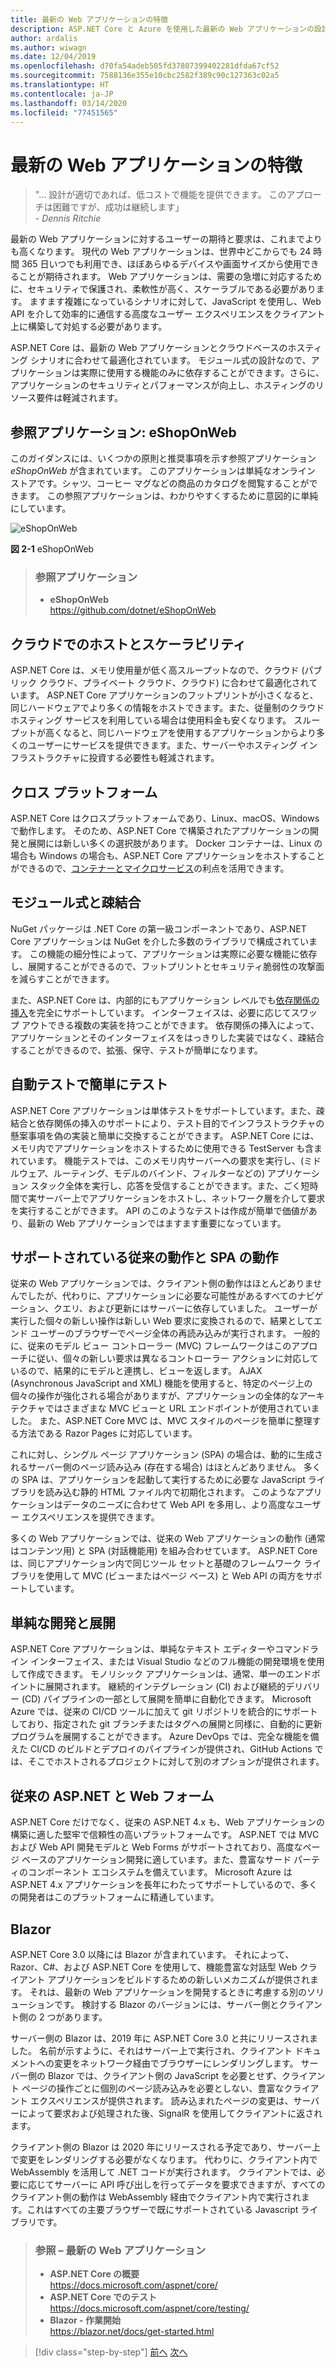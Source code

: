 ```yaml
---
title: 最新の Web アプリケーションの特徴
description: ASP.NET Core と Azure を使用した最新の Web アプリケーションの設計 | 最新の Web アプリケーションの特徴
author: ardalis
ms.author: wiwagn
ms.date: 12/04/2019
ms.openlocfilehash: d70fa54adeb505fd37807399402281dfda67cf52
ms.sourcegitcommit: 7588136e355e10cbc2582f389c90c127363c02a5
ms.translationtype: HT
ms.contentlocale: ja-JP
ms.lasthandoff: 03/14/2020
ms.locfileid: "77451565"
---
```

# <a name="characteristics-of-modern-web-applications"></a>最新の Web アプリケーションの特徴

> "… 設計が適切であれば、低コストで機能を提供できます。 このアプローチは困難ですが、成功は継続します」  
> _\- Dennis Ritchie_

最新の Web アプリケーションに対するユーザーの期待と要求は、これまでよりも高くなります。 現代の Web アプリケーションは、世界中どこからでも 24 時間 365 日いつでも利用でき、ほぼあらゆるデバイスや画面サイズから使用できることが期待されます。 Web アプリケーションは、需要の急増に対応するために、セキュリティで保護され、柔軟性が高く、スケーラブルである必要があります。 ますます複雑になっているシナリオに対して、JavaScript を使用し、Web API を介して効率的に通信する高度なユーザー エクスペリエンスをクライアント上に構築して対処する必要があります。

ASP.NET Core は、最新の Web アプリケーションとクラウドベースのホスティング シナリオに合わせて最適化されています。 モジュール式の設計なので、アプリケーションは実際に使用する機能のみに依存することができます。さらに、アプリケーションのセキュリティとパフォーマンスが向上し、ホスティングのリソース要件は軽減されます。

## <a name="reference-application-eshoponweb"></a>参照アプリケーション: eShopOnWeb

このガイダンスには、いくつかの原則と推奨事項を示す参照アプリケーション _eShopOnWeb_ が含まれています。 このアプリケーションは単純なオンライン ストアです。シャツ、コーヒー マグなどの商品のカタログを閲覧することができます。 この参照アプリケーションは、わかりやすくするために意図的に単純にしています。

![eShopOnWeb](./media/image2-1.png)

**図 2-1** eShopOnWeb

> ### <a name="reference-application"></a>参照アプリケーション
>
> - **eShopOnWeb**  
>   <https://github.com/dotnet/eShopOnWeb>

## <a name="cloud-hosted-and-scalable"></a>クラウドでのホストとスケーラビリティ

ASP.NET Core は、メモリ使用量が低く高スループットなので、クラウド (パブリック クラウド、プライベート クラウド、クラウド) に合わせて最適化されています。 ASP.NET Core アプリケーションのフットプリントが小さくなると、同じハードウェアでより多くの情報をホストできます。また、従量制のクラウド ホスティング サービスを利用している場合は使用料金も安くなります。 スループットが高くなると、同じハードウェアを使用するアプリケーションからより多くのユーザーにサービスを提供できます。また、サーバーやホスティング インフラストラクチャに投資する必要性も軽減されます。

## <a name="cross-platform"></a>クロス プラットフォーム

ASP.NET Core はクロスプラットフォームであり、Linux、macOS、Windows で動作します。 そのため、ASP.NET Core で構築されたアプリケーションの開発と展開には新しい多くの選択肢があります。 Docker コンテナーは、Linux の場合も Windows の場合も、ASP.NET Core アプリケーションをホストすることができるので、[コンテナーとマイクロサービス](../microservices/index.md)の利点を活用できます。

## <a name="modular-and-loosely-coupled"></a>モジュール式と疎結合

NuGet パッケージは .NET Core の第一級コンポーネントであり、ASP.NET Core アプリケーションは NuGet を介した多数のライブラリで構成されています。 この機能の細分性によって、アプリケーションは実際に必要な機能に依存し、展開することができるので、フットプリントとセキュリティ脆弱性の攻撃面を減らすことができます。

また、ASP.NET Core は、内部的にもアプリケーション レベルでも[依存関係の挿入](https://deviq.com/dependency-injection/)を完全にサポートしています。 インターフェイスは、必要に応じてスワップ アウトできる複数の実装を持つことができます。 依存関係の挿入によって、アプリケーションとそのインターフェイスをはっきりした実装ではなく、疎結合することができるので、拡張、保守、テストが簡単になります。

## <a name="easily-tested-with-automated-tests"></a>自動テストで簡単にテスト

ASP.NET Core アプリケーションは単体テストをサポートしています。また、疎結合と依存関係の挿入のサポートにより、テスト目的でインフラストラクチャの懸案事項を偽の実装と簡単に交換することができます。 ASP.NET Core には、メモリ内でアプリケーションをホストするために使用できる TestServer も含まれています。 機能テストでは、このメモリ内サーバーへの要求を実行し、(ミドルウェア、ルーティング、モデルのバインド、フィルターなどの) アプリケーション スタック全体を実行し、応答を受信することができます。また、ごく短時間で実サーバー上でアプリケーションをホストし、ネットワーク層を介して要求を実行することができます。 API のこのようなテストは作成が簡単で価値があり、最新の Web アプリケーションではますます重要になっています。

## <a name="traditional-and-spa-behaviors-supported"></a>サポートされている従来の動作と SPA の動作

従来の Web アプリケーションでは、クライアント側の動作はほとんどありませんでしたが、代わりに、アプリケーションに必要な可能性があるすべてのナビゲーション、クエリ、および更新にはサーバーに依存していました。 ユーザーが実行した個々の新しい操作は新しい Web 要求に変換されるので、結果としてエンド ユーザーのブラウザーでページ全体の再読み込みが実行されます。 一般的に、従来のモデル ビュー コントローラー (MVC) フレームワークはこのアプローチに従い、個々の新しい要求は異なるコントローラー アクションに対応しているので、結果的にモデルと連携し、ビューを返します。 AJAX (Asynchronous JavaScript and XML) 機能を使用すると、特定のページ上の個々の操作が強化される場合がありますが、アプリケーションの全体的なアーキテクチャではさまざまな MVC ビューと URL エンドポイントが使用されていました。 また、ASP.NET Core MVC は、MVC スタイルのページを簡単に整理する方法である Razor Pages に対応しています。

これに対し、シングル ページ アプリケーション (SPA) の場合は、動的に生成されるサーバー側のページ読み込み (存在する場合) はほとんどありません。 多くの SPA は、アプリケーションを起動して実行するために必要な JavaScript ライブラリを読み込む静的 HTML ファイル内で初期化されます。 このようなアプリケーションはデータのニーズに合わせて Web API を多用し、より高度なユーザー エクスペリエンスを提供できます。

多くの Web アプリケーションでは、従来の Web アプリケーションの動作 (通常はコンテンツ用) と SPA (対話機能用) を組み合わせています。 ASP.NET Core は、同じアプリケーション内で同じツール セットと基礎のフレームワーク ライブラリを使用して MVC (ビューまたはページ ベース) と Web API の両方をサポートしています。

## <a name="simple-development-and-deployment"></a>単純な開発と展開

ASP.NET Core アプリケーションは、単純なテキスト エディターやコマンドライン インターフェイス、または Visual Studio などのフル機能の開発環境を使用して作成できます。 モノリシック アプリケーションは、通常、単一のエンドポイントに展開されます。 継続的インテグレーション (CI) および継続的デリバリー (CD) パイプラインの一部として展開を簡単に自動化できます。 Microsoft Azure では、従来の CI/CD ツールに加えて git リポジトリを統合的にサポートしており、指定された git ブランチまたはタグへの展開と同様に、自動的に更新プログラムを展開することができます。 Azure DevOps では、完全な機能を備えた CI/CD のビルドとデプロイのパイプラインが提供され、GitHub Actions では、そこでホストされるプロジェクトに対して別のオプションが提供されます。

## <a name="traditional-aspnet-and-web-forms"></a>従来の ASP.NET と Web フォーム

ASP.NET Core だけでなく、従来の ASP.NET 4.x も、Web アプリケーションの構築に適した堅牢で信頼性の高いプラットフォームです。 ASP.NET では MVC および Web API 開発モデルと Web Forms がサポートされており、高度なページ ベースのアプリケーション開発に適しています。また、豊富なサード パーティのコンポーネント エコシステムを備えています。 Microsoft Azure は ASP.NET 4.x アプリケーションを長年にわたってサポートしているので、多くの開発者はこのプラットフォームに精通しています。

## <a name="blazor"></a>Blazor

ASP.NET Core 3.0 以降には Blazor が含まれています。 それによって、Razor、C#、および ASP.NET Core を使用して、機能豊富な対話型 Web クライアント アプリケーションをビルドするための新しいメカニズムが提供されます。 それは、最新の Web アプリケーションを開発するときに考慮する別のソリューションです。 検討する Blazor のバージョンには、サーバー側とクライアント側の 2 つがあります。

サーバー側の Blazor は、2019 年に ASP.NET Core 3.0 と共にリリースされました。 名前が示すように、それはサーバー上で実行され、クライアント ドキュメントへの変更をネットワーク経由でブラウザーにレンダリングします。 サーバー側の Blazor では、クライアント側の JavaScript を必要とせず、クライアント ページの操作ごとに個別のページ読み込みを必要としない、豊富なクライアント エクスペリエンスが提供されます。 読み込まれたページの変更は、サーバーによって要求および処理された後、SignalR を使用してクライアントに返されます。

クライアント側の Blazor は 2020 年にリリースされる予定であり、サーバー上で変更をレンダリングする必要がなくなります。 代わりに、クライアント内で WebAssembly を活用して .NET コードが実行されます。 クライアントでは、必要に応じてサーバーに API 呼び出しを行ってデータを要求できますが、すべてのクライアント側の動作は WebAssembly 経由でクライアント内で実行されます。これはすべての主要ブラウザーで既にサポートされている Javascript ライブラリです。

> ### <a name="references--modern-web-applications"></a>参照 – 最新の Web アプリケーション
>
> - **ASP.NET Core の概要**  
>   <https://docs.microsoft.com/aspnet/core/>
> - **ASP.NET Core でのテスト**  
>   <https://docs.microsoft.com/aspnet/core/testing/>
> - **Blazor - 作業開始**  
>   <https://blazor.net/docs/get-started.html>

>[!div class="step-by-step"]
>[前へ](index.md)
>[次へ](choose-between-traditional-web-and-single-page-apps.md)
